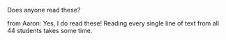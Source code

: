 Does anyone read these?

from Aaron: Yes, I do read these! Reading every single line of text from all 44 students takes some time.
